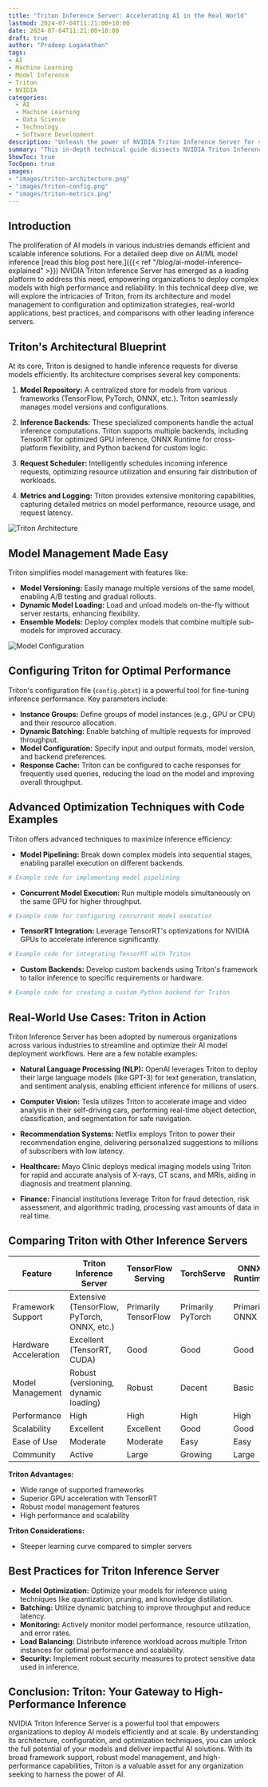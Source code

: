 ```yaml
---
title: "Triton Inference Server: Accelerating AI in the Real World"
lastmod: 2024-07-04T11:21:00+10:00
date: 2024-07-04T11:21:00+10:00
draft: true
author: "Pradeep Loganathan"
tags:
- AI
- Machine Learning
- Model Inference
- Triton
- NVIDIA
categories:
  - AI
  - Machine Learning
  - Data Science
  - Technology
  - Software Development
description: "Unleash the power of NVIDIA Triton Inference Server for scalable and efficient AI model deployment. Explore its architecture, configuration, optimization techniques, real-world use cases, and best practices."
summary: "This in-depth technical guide dissects NVIDIA Triton Inference Server, showcasing its architecture, model management, configuration, and optimization strategies. Explore real-world use cases, compare Triton with other inference servers, and learn best practices for maximizing model performance."
ShowToc: true
TocOpen: true
images:
- "images/triton-architecture.png"
- "images/triton-config.png"
- "images/triton-metrics.png"
---
```

## Introduction

The proliferation of AI models in various industries demands efficient and scalable inference solutions. For a detailed deep dive on AI/ML model inference [read this blog post here.]({{< ref "/blog/ai-model-inference-explained" >}}) NVIDIA Triton Inference Server has emerged as a leading platform to address this need, empowering organizations to deploy complex models with high performance and reliability. In this technical deep dive, we will explore the intricacies of Triton, from its architecture and model management to configuration and optimization strategies, real-world applications, best practices, and comparisons with other leading inference servers.

## Triton's Architectural Blueprint

At its core, Triton is designed to handle inference requests for diverse models efficiently. Its architecture comprises several key components:

1. **Model Repository:** A centralized store for models from various frameworks (TensorFlow, PyTorch, ONNX, etc.). Triton seamlessly manages model versions and configurations.

2. **Inference Backends:** These specialized components handle the actual inference computations. Triton supports multiple backends, including TensorRT for optimized GPU inference, ONNX Runtime for cross-platform flexibility, and Python backend for custom logic.

3. **Request Scheduler:** Intelligently schedules incoming inference requests, optimizing resource utilization and ensuring fair distribution of workloads.

4. **Metrics and Logging:** Triton provides extensive monitoring capabilities, capturing detailed metrics on model performance, resource usage, and request latency.

![Triton Architecture](images/triton-architecture.png "Triton Inference Server Architecture")

## Model Management Made Easy

Triton simplifies model management with features like:

* **Model Versioning:** Easily manage multiple versions of the same model, enabling A/B testing and gradual rollouts.
* **Dynamic Model Loading:** Load and unload models on-the-fly without server restarts, enhancing flexibility.
* **Ensemble Models:** Deploy complex models that combine multiple sub-models for improved accuracy.

![Model Configuration](images/triton-config.png "Triton Model Configuration")

## Configuring Triton for Optimal Performance

Triton's configuration file (`config.pbtxt`) is a powerful tool for fine-tuning inference performance. Key parameters include:

* **Instance Groups:** Define groups of model instances (e.g., GPU or CPU) and their resource allocation.
* **Dynamic Batching:** Enable batching of multiple requests for improved throughput.
* **Model Configuration:** Specify input and output formats, model version, and backend preferences.
* **Response Cache:** Triton can be configured to cache responses for frequently used queries, reducing the load on the model and improving overall throughput.

## Advanced Optimization Techniques with Code Examples

Triton offers advanced techniques to maximize inference efficiency:

* **Model Pipelining:** Break down complex models into sequential stages, enabling parallel execution on different backends.
```python
# Example code for implementing model pipelining
```

* **Concurrent Model Execution:** Run multiple models simultaneously on the same GPU for higher throughput.
```python
# Example code for configuring concurrent model execution
```

* **TensorRT Integration:** Leverage TensorRT's optimizations for NVIDIA GPUs to accelerate inference significantly.
```python
# Example code for integrating TensorRT with Triton
```

* **Custom Backends:** Develop custom backends using Triton's framework to tailor inference to specific requirements or hardware.
```python
# Example code for creating a custom Python backend for Triton
```

## Real-World Use Cases: Triton in Action

Triton Inference Server has been adopted by numerous organizations across various industries to streamline and optimize their AI model deployment workflows. Here are a few notable examples:

* **Natural Language Processing (NLP):** OpenAI leverages Triton to deploy their large language models (like GPT-3) for text generation, translation, and sentiment analysis, enabling efficient inference for millions of users.

* **Computer Vision:** Tesla utilizes Triton to accelerate image and video analysis in their self-driving cars, performing real-time object detection, classification, and segmentation for safe navigation.

* **Recommendation Systems:** Netflix employs Triton to power their recommendation engine, delivering personalized suggestions to millions of subscribers with low latency.

* **Healthcare:** Mayo Clinic deploys medical imaging models using Triton for rapid and accurate analysis of X-rays, CT scans, and MRIs, aiding in diagnosis and treatment planning.

* **Finance:** Financial institutions leverage Triton for fraud detection, risk assessment, and algorithmic trading, processing vast amounts of data in real time.

## Comparing Triton with Other Inference Servers

| Feature                    | Triton Inference Server | TensorFlow Serving | TorchServe | ONNX Runtime |
|----------------------------|-------------------------|--------------------|------------|--------------|
| Framework Support          | Extensive (TensorFlow, PyTorch, ONNX, etc.) | Primarily TensorFlow | Primarily PyTorch | Primarily ONNX |
| Hardware Acceleration      | Excellent (TensorRT, CUDA) | Good                | Good        | Good          |
| Model Management           | Robust (versioning, dynamic loading)       | Robust            | Decent      | Basic        |
| Performance                | High                    | High                | High       | High         |
| Scalability                | Excellent                | Excellent            | Good       | Good         |
| Ease of Use                | Moderate                 | Moderate            | Easy       | Easy         |
| Community                  | Active                   | Large               | Growing    | Large        |

**Triton Advantages:**

* Wide range of supported frameworks
* Superior GPU acceleration with TensorRT
* Robust model management features
* High performance and scalability

**Triton Considerations:**

* Steeper learning curve compared to simpler servers

## Best Practices for Triton Inference Server

* **Model Optimization:** Optimize your models for inference using techniques like quantization, pruning, and knowledge distillation.
* **Batching:** Utilize dynamic batching to improve throughput and reduce latency.
* **Monitoring:** Actively monitor model performance, resource utilization, and error rates.
* **Load Balancing:** Distribute inference workload across multiple Triton instances for optimal performance and scalability.
* **Security:** Implement robust security measures to protect sensitive data used in inference.

## Conclusion: Triton: Your Gateway to High-Performance Inference

NVIDIA Triton Inference Server is a powerful tool that empowers organizations to deploy AI models efficiently and at scale. By understanding its architecture, configuration, and optimization techniques, you can unlock the full potential of your models and deliver impactful AI solutions. With its broad framework support, robust model management, and high-performance capabilities, Triton is a valuable asset for any organization seeking to harness the power of AI.
